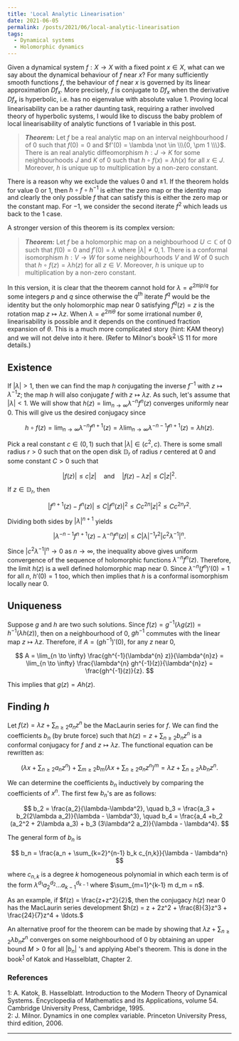 ```yaml
---
title: 'Local Analytic Linearisation'
date: 2021-06-05
permalink: /posts/2021/06/local-analytic-linearisation
tags:
  - Dynamical systems
  - Holomorphic dynamics
---
```


Given a dynamical system $f: X \to X$ with a fixed point $x \in X$, what can we say about the dynamical behaviour of $f$ near $x$? For many sufficiently smooth functions $f$, the behaviour of $f$ near $x$ is governed by its linear approximation $Df_x$. More precisely, $f$ is conjugate to $Df_x$ when the derivative $Df_x$ is hyperbolic, i.e. has no eigenvalue with absolute value $1$. Proving local linearisability can be a rather daunting task, requiring a rather involved theory of hyperbolic systems, I would like to discuss the baby problem of local linearisability of analytic functions of 1 variable in this post.

> **_Theorem:_** Let $f$ be a real analytic map on an interval neighbourhood $I$ of $0$ such that $f(0)=0$ and $f'(0) = \lambda \not \in \\\{0, \pm 1 \\\}$. There is an real analytic diffeomorphism $h : J \to K$ for some neighbourhoods $J$ and $K$ of $0$ such that $h\circ f (x) = \lambda h(x)$ for all $x \in J$. Moreover, $h$ is unique up to multiplication by a non-zero constant.

There is a reason why we exclude the values $0$ and $\pm 1$. If the theorem holds for value $0$ or $1$, then $h\circ f \circ h^{-1}$ is either the zero map or the identity map and clearly the only possible $f$ that can satisfy this is either the zero map or the constant map. For $-1$, we consider the second iterate $f^2$ which leads us back to the $1$ case.

A stronger version of this theorem is its complex version:

> **_Theorem:_** Let $f$ be a holomorphic map on a neighbourhood $U \subset \mathbb{C}$ of $0$ such that $f(0)=0$ and $f'(0)=\lambda$ where $\vert \lambda \vert \neq 0,1$. There is a conformal isomorphism $h : V \to W$ for some neighbourhoods $V$ and $W$ of $0$ such that $h \circ f (z) = \lambda h(z)$ for all $z \in V$. Moreover, $h$ is unique up to multiplication by a non-zero constant.

In this version, it is clear that the theorem cannot hold for $\lambda = e^{2\pi i p/q}$ for some integers $p$ and $q$ since otherwise the $q^{th}$ iterate $f^q$ would be the identity but the only holomorphic map near $0$ satisfying $f^q(z)=z$ is the rotation map $z \mapsto \lambda z$. When $\lambda = e^{2\pi i \theta}$ for some irrational number $\theta$, linearisability is possible and it depends on the continued fraction expansion of $\theta$. This is a much more complicated story (hint: KAM theory) and we will not delve into it here. (Refer to Milnor's book<sup>[2](#fn2)</sup> \S 11 for more details.)

## Existence

If $\vert \lambda \vert >1$, then we can find the map $h$ conjugating the inverse $f^{-1}$ with $z \mapsto \lambda^{-1}z$; the map $h$ will also conjugate $f$ with $z \mapsto \lambda z$. As such, let's assume that $\vert \lambda \vert < 1$. We will show that $h(z) = \lim_{n\to \infty} \lambda^{-n} f^n(z)$ converges uniformly near $0$. This will give us the desired conjugacy since

$$
h \circ f(z) = \lim_{n\to \infty} \lambda^{-n} f^{n+1}(z) = \lambda \lim_{n\to \infty} \lambda^{-n-1} f^{n+1}(z) = \lambda h(z).
$$

Pick a real constant $c \in (0,1)$ such that $\vert \lambda \vert \in (c^2,c)$. There is some small radius $r>0$ such that on the open disk $\mathbb{D}_r$ of radius $r$ centered at $0$ and some constant $C>0$ such that

$$
\vert f(z) \vert \leq c \vert z \vert \quad \text{and} \quad \vert f(z)-\lambda z \vert \leq C \vert z \vert^2.
$$

If $z \in \mathbb{D}_r$, then

$$
\vert f^{n+1}(z) - f^n(z) \vert \leq C \vert f^n(z) \vert^2 \leq C c^{2n} \vert z \vert^2 \leq C c^{2n} r^2.
$$

Dividing both sides by $\vert \lambda \vert^{n+1}$ yields

$$
\vert \lambda^{-n-1} f^{n+1}(z) - \lambda^{-n} f^n(z) \vert \leq C \vert\lambda\vert^{-1} r^2 \vert c^2 \lambda^{-1} \vert^n.
$$

Since $\vert c^2 \lambda^{-1} \vert^n\to 0$ as $n\to \infty$, the inequality above gives uniform convergence of the sequence of holomorphic functions $\lambda^{-n} f^n(z)$. Therefore, the limit $h(z)$ is a well defined holomorphic map near $0$. Since $\lambda^{-n} (f^n)'(0) = 1$ for all $n$, $h'(0)= 1$ too, which then implies that $h$ is a conformal isomorphism locally near $0$.

## Uniqueness

Suppose $g$ and $h$ are two such solutions. Since $f(z) = g^{-1}(\lambda g(z)) =  h^{-1}(\lambda h(z))$, then on a neighbourhood of $0$, $gh^{-1}$ commutes with the linear map $z \mapsto \lambda z$. Therefore, if $A = (gh^{-1})'(0)$, for any $z$ near $0$,

$$
A = \lim_{n \to \infty} \frac{gh^{-1}(\lambda^{n} z)}{\lambda^{n}z} =  \lim_{n \to \infty} \frac{\lambda^{n} gh^{-1}(z)}{\lambda^{n}z} = \frac{gh^{-1}(z)}{z}.
$$

This implies that $g(z) = A h(z)$.

## Finding $h$

Let $f(z) = \lambda z + \sum_{n\geq 2} a_n z^n$ be the MacLaurin series for $f$. We can find the coefficients $b_n$ (by brute force) such that $h(z) = z + \sum_{n\geq 2} b_n z^n$ is a conformal conjugacy for $f$ and $z \mapsto \lambda z$. The functional equation can be rewritten as:

$$
\left( \lambda x + \sum_{n \geq 2} a_n z^n \right) + \sum_{m\geq 2} b_m \left( \lambda x + \sum_{n \geq 2} a_n z^n \right)^m = \lambda z + \sum_{n \geq 2} \lambda b_n z^n.
$$

We can determine the coefficients $b_n$ inductively by comparing the coefficients of $x^n$. The first few $b_n$'s are as follows:

$$
b_2 = \frac{a_2}{\lambda-\lambda^2}, \quad b_3 = \frac{a_3 + b_2(2\lambda a_2)}{\lambda - \lambda^3}, \quad b_4 = \frac{a_4 +b_2 (a_2^2 + 2\lambda a_3) + b_3 (3\lambda^2 a_2)}{\lambda - \lambda^4}.
$$

The general form of $b_n$ is

$$
b_n = \frac{a_n + \sum_{k=2}^{n-1} b_k c_{n,k}}{\lambda - \lambda^n}
$$

where $c_{n,k}$ is a degree $k$ homogeneous polynomial in which each term is of the form $\lambda^{d_1} a_2^{d_2} \ldots a_{k-1}^{d_{k-1}}$ where $\sum_{m=1}^{k-1} m d_m = n$.

As an example, if $f(z) = \frac{z+z^2}{2}$, then the conjugacy $h(z)$ near $0$ has the MacLaurin series development $h(z) = z + 2z^2 + \frac{8}{3}z^3 + \frac{24}{7}z^4 + \ldots.$

An alternative proof for the theorem can be made by showing that $\lambda z + \sum_{n \geq 2} \lambda b_n z^n$ converges on some neighbourhood of $0$ by obtaining an upper bound $M>0$ for all $\vert b_n \vert$ 's and applying Abel's theorem. This is done in the book<sup>[1](#fn1)</sup> of Katok and Hasselblatt, Chapter 2.

### References

<a name="fn1">1</a>: A. Katok, B. Hasselblatt. Introduction to the Modern Theory of Dynamical Systems. Encyclopedia of Mathematics and its Applications, volume 54. Cambridge University Press, Cambridge, 1995.  
<a name="fn2">2</a>: J. Milnor. Dynamics in one complex variable. Princeton University Press, third edition, 2006.   

------
